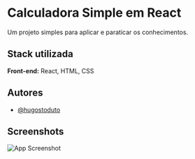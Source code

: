 # Calculadora Simple em React

Um projeto simples para aplicar e paraticar os conhecimentos.

## Stack utilizada

**Front-end:** React, HTML, CSS

## Autores

- [@hugostoduto](https://www.github.com/hugostoduto)

## Screenshots

![App Screenshot]('public\print-1.jpg')
